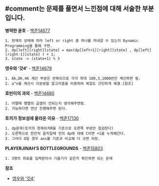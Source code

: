 #comment는 문제를 풀면서 느낀점에 대해 서술한 부분입니다.
-----------------------------------------------------------------------------

**병약한 윤호** - [백준14677](https://www.acmicpc.net/problem/146)
```
1. 현재의 상태에 따라 left or right 중 하나를 꺼내갈 수 있는지 Dynamic Programming을 통해 구현.
2. dp[left][right][state] = max(dp[left+1][right][state] , dp[left][right-1][state] ) + 1;
3. state -> (state+1) % 3
```

**영우와 ‘갓4’** - [백준14679](https://www.acmicpc.net/problem/14679)
```
1. Ak,Dk,Hk 계산 부분은 반복되므로 각각 최대 100,3,1000번만 계산하면 됨.
2. a^n을 계산시 이분분할 알고리즘을 이용하여 복잡도 간단하게 해결.[참조]
```

**효빈이의 과외** - [백준14680](https://www.acmicpc.net/problem/14680)
```
1. 어떨때 행렬의 곱셈이 안되는지 생각해주면됨.
2. 가능하다면 연산 진행해주면 된다.
```

**토끼가 정보섬에 올라온 이유** - [백준17130](https://www.acmicpc.net/problem/17130)
```
1. dp문제(토끼의 현재위치R을 기준으로 오른쪽 부분만 점검한다)
2. 오른쪽으로 한칸씩 움직일때 전의 dp에 대해 C이면 +1을 누적해간다.
3. 그러다 O일 경우 ans를 기존과 비교해 더 크면 저장.

```

**PLAYERJINAH’S BOTTLEGROUNDS** - [백준15803](https://www.acmicpc.net/problem/15803)
```
1. 3명의 좌표를 입력받아서 기울기가 같은지 확인하면 되는 문제
```

**참조** 
- [영우와 '갓4'](https://onsil-thegreenhouse.github.io/programming/problem/2018/03/29/problem_math_power/)
